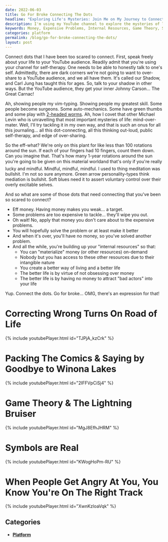 ```yaml
---
date: 2022-06-03
title: Go For Broke Connecting The Dots
headline: "Exploring Life's Mysteries: Join Me on My Journey to Connect the Dots and Create a Better Life for Myself"
description: I'm using my YouTube channel to explore the mysteries of life and figure out how to create a better life for myself. I'm talking about money, expensive problems, building internal resources, game theory, symbols, and more. Join me on my journey as I connect the dots and tackle the big questions!
keywords: Money, Expensive Problems, Internal Resources, Game Theory, Symbols, Self-Therapy, Life Mysteries, Create Better Life, Connecting Dots, YouTube Channel, Platform, Handle
categories: platform
permalink: /blog/go-for-broke-connecting-the-dots/
layout: post
---
```



Connect dots that I have been too scared to connect. First, speak freely about
your life to your YouTube audience. Readily admit that you're using your
channel for self-therapy. One needs to be able to honestly talk to one's self.
Admittedly, there are dark corners we're not going to want to over-share to a
YouTube audience, and we all have them. It's called our Shadow, and Carl Jung
has taught this for ages. So, talk to your shadow in other ways. But the
YouTube audience, they get your inner Johnny Carson... The Great Carnac!

Ah, showing people my vim-typing. Showing people my greatest skill. Some people
become surgeons. Some auto-mechanics. Some have green thumbs and some play with
[2-headed worms](https://wyss.harvard.edu/news/mike-levin-on-electrifying-insights-into-how-bodies-form/).
Ah, how I covet that other Michael Levin who is unravelling that most important
mysteries of life: mind-over-mater. Well, I'll try tackling it in my own way,
and that is such an onus for all this journaling... all this dot-connecting,
all this thinking out-loud, public self-therapy, and edge of over-sharing.

So the eff-what? We're only on this plant for like less than 100 rotations
around the sun. If each of your fingers had 10 fingers, count them down. Can
you imagine that. That's how many 1-year rotations around the sun you're going
to be given on this material world&#151;and that's only if you're really lucky
and mindful. Mindful, mindful, mindful. I used to thing meditation was
bullshit. I'm not so sure anymore. Green arrow personality-types think
mediation is bullshit. Soft blues need it to assert voluntary control over
their overly excitable selves.

And so what are some of those dots that need connecting that you've been so
scared to connect?

- Eff money. Having money makes you weak... a target.
- Some problems are too expensive to tackle... they'll wipe you out.
- Oh wait! No, apply that money you don't care about to the expensive problems.
- You will hopefully solve the problem or at least make it better
- And when it's over, you'll have no money, so you've solved another problem.
- And all the while, you're building up your "internal resources" so that:
  - You can "materialize" money (or other resources) on-demand
  - Nobody but you has access to these other resources due to their intangible
    nature
  - You create a better way of living and a better life
  - The better life is by virtue of not obsessing over money
  - The better life is by having no money to attract "bad actors" into your
    life

Yup. Connect the dots. Go for broke... OMG, there's an expression for that!

# Correcting Wrong Turns On Road of Life
{% include youtubePlayer.html id="TJPjA_kzCrk" %}

# Packing The Comics & Saying by Goodbye to Winona Lakes
{% include youtubePlayer.html id="2IFFVpCiSj4" %}

# Game Theory & The Lightning Bruiser
{% include youtubePlayer.html id="MgJ8EfhJHRM" %}

# Symbols are Real
{% include youtubePlayer.html id="KWogHoPm-RU" %}

# When People Get Angry At You, You Know You're On The Right Track
{% include youtubePlayer.html id="XwnKzloaVqk" %}

## Categories

<ul>
<li><h4><a href='/platform/'>Platform</a></h4></li></ul>